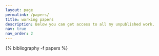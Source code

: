 ```yaml
---
layout: page
permalink: /papers/
title: working papers
description: Below you can get access to all my unpublished work. 
nav: true
nav_order: 2
---
```


<!-- _pages/publications.md -->
<div class="publications">

{% bibliography -f papers %}

</div>


